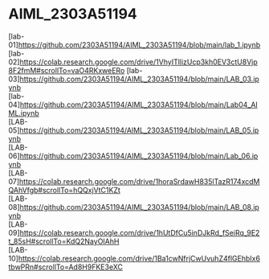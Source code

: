 # AIML_2303A51194
[lab-01]https://github.com/2303A51194/AIML_2303A51194/blob/main/lab_1.ipynb
[lab-02]https://colab.research.google.com/drive/1VhyITllizUcp3kh0EV3ctU8Vjp8F2fmM#scrollTo=vaO4RKxweERo
[lab-03]https://github.com/2303A51194/AIML_2303A51194/blob/main/LAB_03.ipynb     
[lab-04]https://github.com/2303A51194/AIML_2303A51194/blob/main/Lab04_AIML.ipynb<br>
[LAB-05]https://github.com/2303A51194/AIML_2303A51194/blob/main/LAB_05.ipynb<br>
[LAB-06]https://github.com/2303A51194/AIML_2303A51194/blob/main/Lab_06.ipynb<br>
[LAB-07]https://colab.research.google.com/drive/1horaSrdawH835lTazR174xcdMQAhVfgb#scrollTo=hQQxjVtC1KZt   
[LAB-08]https://github.com/2303A51194/AIML_2303A51194/blob/main/LAB_08.ipynb<br>
[LAB-09]https://colab.research.google.com/drive/1hUtDfCu5inDJkRd_fSeiRq_9E2t_85sH#scrollTo=KdQ2NayOIAhH<br>
[LAB-10]https://colab.research.google.com/drive/1Ba1cwNfrjCwUvuhZ4flGEhbIx6tbwPRn#scrollTo=Ad8H9FKE3eXC
